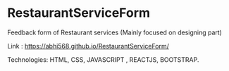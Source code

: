 # RestaurantServiceForm

Feedback form of Restaurant services (Mainly focused on designing part)

Link : https://abhi568.github.io/RestaurantServiceForm/

Technologies: HTML, CSS, JAVASCRIPT , REACTJS, BOOTSTRAP.
